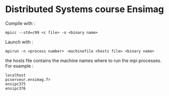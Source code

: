 # Distributed Systems course Ensimag

Compile with :
```
mpicc --std=c99 <c file> -o <binary name>
```
Launch with :
```
mpirun -n <process number> -machinefile <hosts file> <binary name>
```
the hosts file contains the machine names where to run the mpi processes. For example :
```
localhost
pcserveur.ensimag.fr
ensipc375
ensipc376
```
